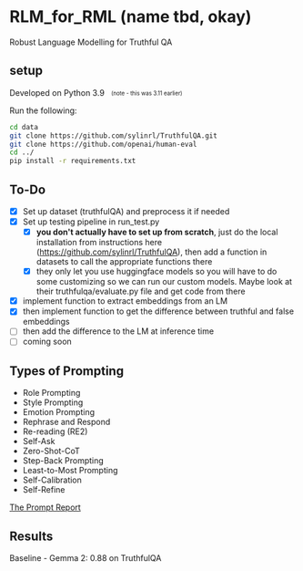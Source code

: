 # RLM_for_RML (name tbd, okay)

Robust Language Modelling for Truthful QA

## setup

Developed on Python 3.9 &nbsp; <sub><sup>(note - this was 3.11 earlier)</sup></sub>

Run the following:

```bash
cd data
git clone https://github.com/sylinrl/TruthfulQA.git
git clone https://github.com/openai/human-eval
cd ../
pip install -r requirements.txt
```

## To-Do

* [X] Set up dataset (truthfulQA) and preprocess it if needed
* [X] Set up testing pipeline in run_test.py
  * [X] **you don't actually have to set up from scratch**, just do the local installation from instructions here (https://github.com/sylinrl/TruthfulQA), then add a function in datasets to call the appropriate functions there
  * [X] they only let you use huggingface models so you will have to do some customizing so we can run our custom models. Maybe look at their truthfulqa/evaluate.py file and get code from there
* [X] implement function to extract embeddings from an LM
* [X] then implement function to get the difference between truthful and false embeddings
* [ ] then add the difference to the LM at inference time
* [ ] coming soon

## Types of Prompting

* Role Prompting
* Style Prompting
* Emotion Prompting
* Rephrase and Respond
* Re-reading (RE2)
* Self-Ask
* Zero-Shot-CoT
* Step-Back Prompting
* Least-to-Most Prompting
* Self-Calibration
* Self-Refine

[The Prompt Report](https://arxiv.org/pdf/2406.06608)

## Results

Baseline - Gemma 2: 0.88 on TruthfulQA